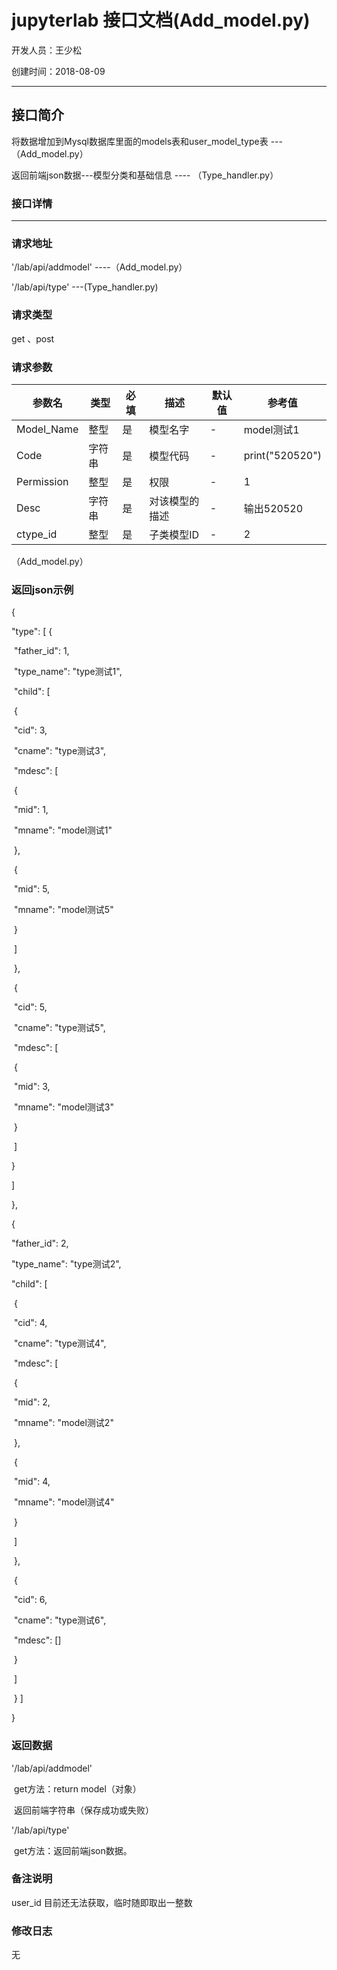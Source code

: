 # jupyterlab 接口文档(Add_model.py)

开发人员：王少松

创建时间：2018-08-09

***

## 接口简介

将数据增加到Mysql数据库里面的models表和user_model_type表 --- （Add_model.py）

返回前端json数据---模型分类和基础信息   ----  （Type_handler.py）

### 接口详情

***

### 请求地址

'/lab/api/addmodel'  ----（Add_model.py）

'/lab/api/type'    ---(Type_handler.py)

### 请求类型

get 、post

### 请求参数

| 参数名     | 类型   | 必填 | 描述           | 默认值 | 参考值          |
| ---------- | ------ | ---- | -------------- | ------ | --------------- |
| Model_Name | 整型   | 是   | 模型名字       | -      | model测试1      |
| Code       | 字符串 | 是   | 模型代码       | -      | print("520520") |
| Permission | 整型   | 是   | 权限           | -      | 1               |
| Desc       | 字符串 | 是   | 对该模型的描述 | -      | 输出520520      |
| ctype_id   | 整型   | 是   | 子类模型ID     | -      | 2               |

（Add_model.py）

### 返回json示例

{  

   "type": [  {  

​           "father_id": 1, 

​            "type_name": "type测试1", 

​            "child": [ 

​		{                     

​			"cid": 3,                    

​			 "cname": "type测试3",                     

​			"mdesc": [

​	                         {                             

​					"mid": 1,                            

​					 "mname": "model测试1"   

​			 },

​                         { 

​			"mid": 5,                            

​			 "mname": "model测试5"                         

​			}                    

​		 ]                

​	 },                 

​	{ 

​	  "cid": 5,                    

​	 "cname": "type测试5",                     

​	"mdesc": [  

​		{                             

​			"mid": 3,                             

​			"mname": "model测试3"

​		}                     

​	]                

 }            

 ]         

},         

{            

 "father_id": 2,             

"type_name": "type测试2",             

"child": [                 

​	{                     

​		"cid": 4,                     

​		"cname": "type测试4",                     

​		"mdesc": [                        

​			 {                            

​				 "mid": 2,                            

​				 "mname": "model测试2"                         

​			},                        

​			 {                            

​				 "mid": 4,                            

​				 "mname": "model测试4"                         

​			}                     

​				]                 

​		},                

​		 {                     

​			"cid": 6,                    

​			 "cname": "type测试6",                    

​			 "mdesc": []                

​		 }            

​		 ]         

​	}     ]

 } 

### 返回数据

'/lab/api/addmodel'

​	get方法：return model（对象）

​	返回前端字符串（保存成功或失败）

'/lab/api/type'

​	get方法：返回前端json数据。

### 备注说明

user_id 目前还无法获取，临时随即取出一整数

### 修改日志

无

